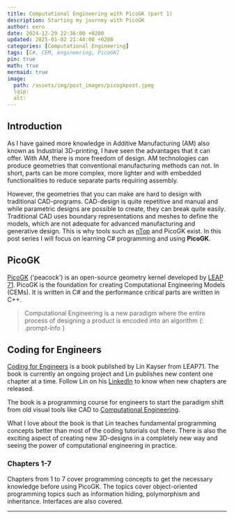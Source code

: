 ```yaml
---
title: Computational Engineering with PicoGK (part 1)
description: Starting my journey with PicoGK
author: eero
date: 2024-12-29 22:36:00 +0200
updated: 2025-01-02 21:44:00 +0200
categories: [Computational Engineering]
tags: [C#, CEM, engineering, PicoGK]
pin: true
math: true
mermaid: true
image:
  path: /assets/img/post_images/picogkpost.jpeg
  lqip: 
  alt: 
---
```


## Introduction
As I have gained more knowledge in Additive Manufacturing (AM) also known as Industrial 3D-printing, I have seen the advantages that it can offer. With AM, there is more freedom of design. AM technologies can produce geometries that conventional manufacturing methods can not. In short, parts can be more complex, more lighter and with embedded functionalities to reduce separate parts requiring assembly.

However, the geometries that you can make are hard to design with traditional CAD-programs. CAD-design is quite repetitive and manual and while parametric designs are possible to create, they can break quite easily. Traditional CAD uses boundary representations and meshes to define the models, which are not adequate for advanced manufacturing and generative design. This is why tools such as [nTop][ntop] and PicoGK exist. In this post series I will focus on learning C# programming and using **PicoGK**.

## PicoGK
[PicoGK][picogk-github] ('peacock') is an open-source geometry kernel developed by [LEAP 71][leap-71]. PicoGK is the foundation for creating Computational Engineering Models (CEMs). It is written in C# and the performance critical parts are written in C++.

>Computational Engineering is a new paradigm where the entire process of designing a product is encoded into an algorithm
{: .prompt-info }

## Coding for Engineers
[Coding for Engineers][coding-for-engineers] is a book published by Lin Kayser from LEAP71. The book is currently an ongoing project and Lin publishes new content one chapter at a time. Follow Lin on his [LinkedIn][linn-kayser-linkedin] to know when new chapters are released.

The book is a programming course for engineers to start the paradigm shift from old visual tools like CAD to [Computational Engineering][computational-engineering].

What I love about the book is that Lin teaches fundamental programming concepts better than most of the coding tutorials out there. There is also the exciting aspect of creating new 3D-designs in a completely new way and seeing the power of computational engineering in practice.


### Chapters 1-7
Chapters from 1 to 7 cover programming concepts to get the necessary knowledge before using PicoGK. The topics cover object-oriented programming topics such as information hiding, polymorphism and inheritance. Interfaces are also covered.




------------
[picogk-github]: https://github.com/leap71/PicoGK/tree/main
[coding-for-engineers]: https://picogk.org/coding-for-engineers/TOC.html
[linn-kayser-linkedin]: https://www.linkedin.com/in/linkayser/recent-activity/all/
[leap-71]: https://leap71.com/
[computational-engineering]: https://leap71.com/computationalengineering/
[ntop]: https://www.ntop.com/
[picogk]: https://picogk.org/
